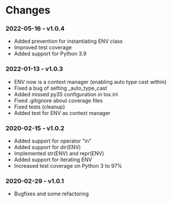 # Changes

### 2022-05-16 - v1.0.4

* Added prevention for instantiating ENV class
* Improved test coverage
* Added support for Python 3.9

### 2022-01-13 - v1.0.3

* ENV now is a context manager (enabling auto type cast within)
* Fixed a bug of setting _auto_type_cast
* Added missed py35 configuration in tox.ini
* Fixed .gitignore about coverage files
* Fixed tests (cleanup)
* Added test for ENV as context manager


### 2020-02-15 - v1.0.2

* Added support for operator "in"
* Added support for dir(ENV)
* Implemented str(ENV) and repr(ENV)
* Added support for iterating ENV
* Increased test coverage on Python 3 to 97%

### 2020-02-29 - v1.0.1

* Bugfixes and some refactoring
